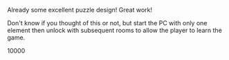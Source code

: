 Already some excellent puzzle design!  Great work!

Don't know if you thought of this or not, but start the PC with only one element then unlock with subsequent rooms to allow the player to learn the game.

10000
